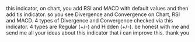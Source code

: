 this indicator, on chart, you add RSI and MACD with default values and then add tis indicator.
so you see Divergence and Convergence on Chart, RSI and MACD.
4 types of Divergence and Convergence checked via this indicator.
4 types are Regular (+/-) and Hidden (+/-).
be honest with me and send me all your ideas about this indicator that i can improve this.
thank you
